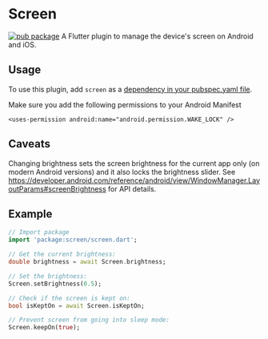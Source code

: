 # Screen
[![pub package](https://img.shields.io/pub/v/screen.svg)](https://pub.dartlang.org/packages/screen)
A Flutter plugin to manage the device's screen on Android and iOS.

## Usage
To use this plugin, add `screen` as a [dependency in your pubspec.yaml file](https://flutter.io/platform-plugins/).

Make sure you add the following permissions to your Android Manifest
```
<uses-permission android:name="android.permission.WAKE_LOCK" />
```

## Caveats

Changing brightness sets the screen brightness for the current app only (on modern Android versions) and it also locks the brightness slider. See https://developer.android.com/reference/android/view/WindowManager.LayoutParams#screenBrightness for API details.

## Example
``` dart
// Import package
import 'package:screen/screen.dart';

// Get the current brightness:
double brightness = await Screen.brightness;

// Set the brightness:
Screen.setBrightness(0.5);

// Check if the screen is kept on:
bool isKeptOn = await Screen.isKeptOn;

// Prevent screen from going into sleep mode:
Screen.keepOn(true);
```
